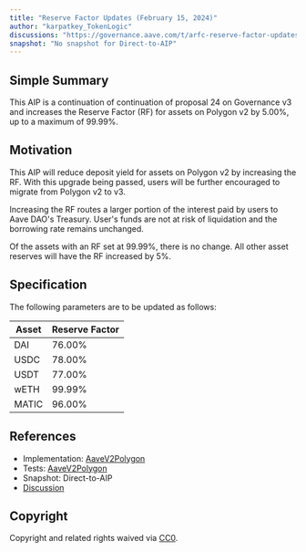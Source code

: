 ```yaml
---
title: "Reserve Factor Updates (February 15, 2024)"
author: "karpatkey_TokenLogic"
discussions: "https://governance.aave.com/t/arfc-reserve-factor-updates-polygon-aave-v2/13937/16"
snapshot: "No snapshot for Direct-to-AIP"
---
```


## Simple Summary

This AIP is a continuation of continuation of proposal 24 on Governance v3 and increases the Reserve Factor (RF) for assets on Polygon v2 by 5.00%, up to a maximum of 99.99%.

## Motivation

This AIP will reduce deposit yield for assets on Polygon v2 by increasing the RF. With this upgrade being passed, users will be further encouraged to migrate from Polygon v2 to v3.

Increasing the RF routes a larger portion of the interest paid by users to Aave DAO's Treasury. User's funds are not at risk of liquidation and the borrowing rate remains unchanged.

Of the assets with an RF set at 99.99%, there is no change. All other asset reserves will have the RF increased by 5%.

## Specification

The following parameters are to be updated as follows:

| Asset | Reserve Factor |
| ----- | -------------- |
| DAI   | 76.00%         |
| USDC  | 78.00%         |
| USDT  | 77.00%         |
| wETH  | 99.99%         |
| MATIC | 96.00%         |

## References

- Implementation: [AaveV2Polygon](https://github.com/bgd-labs/aave-proposals-v3/blob/3e7494b0846e337e24c982a13c0645a3c57b00e5/src/20240208_AaveV2Polygon_ReserveFactorUpdatesFebruary152024/AaveV2Polygon_ReserveFactorUpdatesFebruary152024_20240208.sol)
- Tests: [AaveV2Polygon](https://github.com/bgd-labs/aave-proposals-v3/blob/3e7494b0846e337e24c982a13c0645a3c57b00e5/src/20240208_AaveV2Polygon_ReserveFactorUpdatesFebruary152024/AaveV2Polygon_ReserveFactorUpdatesFebruary152024_20240208.t.sol)
- Snapshot: Direct-to-AIP
- [Discussion](https://governance.aave.com/t/arfc-reserve-factor-updates-polygon-aave-v2/13937/16)

## Copyright

Copyright and related rights waived via [CC0](https://creativecommons.org/publicdomain/zero/1.0/).
